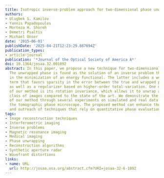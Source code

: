 ```yaml
---
title: Isotropic inverse-problem approach for two-dimensional phase unwrapping
authors:
- Ulugbek S. Kamilov
- Yannis Papadopoulos
- Morteza H. Shoreh
- Demetri Psaltis
- Michael Unser
date: '2015-06-01'
publishDate: '2025-04-21T12:23:29.887694Z'
publication_types:
- article-journal
publication: '*Journal of the Optical Society of America A*'
doi: 10.1364/josaa.32.001092
abstract: In this paper, we propose a new technique for two-dimensional phase unwrapping.
  The unwrapped phase is found as the solution of an inverse problem that consists
  in the minimization of an energy functional. The latter includes a weighted data-fidelity
  term that favors sparsity in the error between the true and wrapped phase differences,
  as well as a regularizer based on higher-order total-variation. One desirable feature
  of our method is its rotation invariance, which allows it to unwrap a much larger
  class of images compared to the state of the art. We demonstrate the effectiveness
  of our method through several experiments on simulated and real data obtained through
  the tomographic phase microscope. The proposed method can enhance the applicability
  and outreach of techniques that rely on quantitative phase evaluation.
tags:
- Image reconstruction techniques
- Interferometric imaging
- Inverse problems
- Magnetic resonance imaging
- Medical imaging
- Phase unwrapping
- Reconstruction algorithms
- Synthetic aperture radar
- Wavefront distortions
links:
- name: URL
  url: http://josaa.osa.org/abstract.cfm?URI=josaa-32-6-1092
---
```

